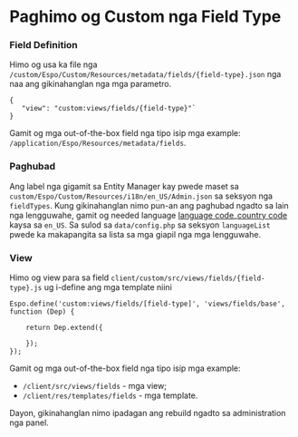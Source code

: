# Paghimo og Custom nga Field Type

### Field Definition

Himo og usa ka file nga `/custom/Espo/Custom/Resources/metadata/fields/{field-type}.json` nga naa ang gikinahanglan nga mga parametro.
```
{
   "view": "custom:views/fields/{field-type}"`
}
```

Gamit og mga out-of-the-box field nga tipo isip mga example: `/application/Espo/Resources/metadata/fields`.
 
### Paghubad

Ang label nga gigamit sa Entity Manager kay pwede maset sa `custom/Espo/Custom/Resources/i18n/en_US/Admin.json` sa seksyon nga `fieldTypes`.
Kung gikinahanglan nimo pun-an ang paghubad ngadto sa lain nga lengguwahe, gamit og needed language [language code](https://en.wikipedia.org/wiki/ISO_639-1)_[country code](https://en.wikipedia.org/wiki/ISO_3166-1_alpha-2) kaysa sa `en_US`. Sa sulod sa `data/config.php` sa seksyon `languageList` pwede ka makapangita sa lista sa mga giapil nga mga lengguwahe.

### View

Himo og view para sa field `client/custom/src/views/fields/{field-type}.js` ug i-define ang mga template niini
```
Espo.define('custom:views/fields/[field-type]', 'views/fields/base', function (Dep) {
    
    return Dep.extend({
        
    });
});
```

Gamit og mga out-of-the-box field nga tipo isip mga example: 
- `/client/src/views/fields` - mga view;
- `/client/res/templates/fields` - mga template.

Dayon, gikinahanglan nimo ipadagan ang rebuild ngadto sa administration nga panel.
